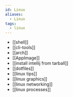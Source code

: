 ```yaml
---
id: Linux
aliases:
  - Linux
tags:
  - linux
---
```


- [[shell]]
- [[cli-tools]]
- [[arch]]
- [[AppImage]]
- [[install intellij from tarball]]
- [[dotfiles]]
- [[linux tips]]
- [[linux graphics]]
- [[linux networking]]
- [[linux processes]]
